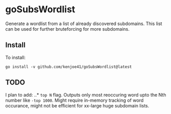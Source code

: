 # goSubsWordlist
Generate a wordlist from a list of already discovered subdomains.
This list can be used for further bruteforcing for more subdomains.

## Install
To install:

```
go install -v github.com/kenjoe41/goSubsWordlist@latest
```

## TODO
I plan to add:
    ..* `top N` flag. Outputs only most reoccuring word upto the Nth number like `-top 1000`.
        Might require in-memory tracking of word occurance, might not be efficient for xx-large huge subdomain lists.